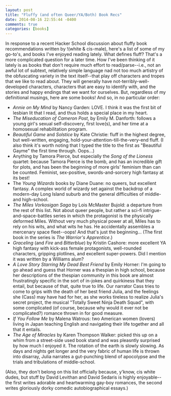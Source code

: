 ```yaml
---
layout: post
title: "Fluffy (and often Queer/YA/Both) Book Recs"
date: 2014-08-16 22:55:44 -0400
comments: true
categories: [books]
---
```

In response to a recent Hacker School discussion about fluffy book recommendations written by !(white & cis-male), here's a list of some of my go-to's, and books I've enjoyed reading lately. What defines fluff? That's a more complicated question for a later time. How I've been thinking of it lately is as books that don't require much effort to read/parse--i.e., not an awful lot of subtext, relatively simple language nad not too much artistry of the obfuscating variety in the text itself--that play off characters and tropes that we like to read about. They will generally have not-terribly-well-developed characters, characters that are easy to identify with, and the stories and happy endings that we want for ourselves. But, regardless of my definitional musings, here are some books! And so, in no particular order:

* _Annie on My Mind_ by Nancy Garden: LOVE. I think it was the first bit of lesbian lit that I read, and thus holds a special place in my heart.
* _The Miseducation of Cameron Post_, by Emily M. Danforth: follows a young girl's sexual self-discovery, first love(s), and her time at a homosexual rehabilitation program.
* _Beautiful Game_ and _Solstice_ by Kate Christie: fluff in the highest degree, but well-written, engaging, hold-your-attention-till-the-very-end fluff. (I also think it's worth noting that I typed the title to the first as "Beautiful Gayme" the first time through. Oops...)
* Anything by Tamora Pierce, but especially the _Song of the Lioness_ quartet: because Tamora Pierce is the bomb, and has an incredible gift for plots, and has been the beginning of more girls' feminism than can be counted. Feminist, sex-positive, swords-and-sorcery high fantasy at its best!<!-- more -->
* The _Young Wizards_ books by Diane Duane: no queers, but excellent fantasy. A complex world of wizardy set against the backdrop of a modern-day Long Island suburb and the general difficulties of middle- and high-school.
* _The Miles Vorkosigan Saga_ by Lois McMaster Bujold: a departure from the rest of this list. Not about queer people, but rather a sci-fi intrigue-and-space-battles series in which the protagonist is the physically deformed Miles. Without very much physical power at all, Miles has to rely on his wits, and what wits he has. He accidentally assembles a mercenary space fleet--oops! And that's just the beginning... (The first book in the series is _The Warrior's Apprentice_.)
* _Graceling_ (and _Fire_ and _Bitterblue_) by Kristin Cashore: more excellent YA high fantasy with kick-ass female protagonists, well-rounded characters, gripping plotlines, and excellent super-powers. Did I mention it was written by a Williams alum?
* _A Love Story Starring My Dead Best Friend_ by Emily Horner: I'm going to go ahead and guess that Horner was a thespian in high school, because her descriptions of the thespian community in this book are almost frustratingly specific in the sort of in-jokes and quirkiness that they entail, but because of that, quite true to life. Our narrator Cass tries to come to grips with the death of her best friend Julia, and the feelings she (Cass) may have had for her, as she works tireless to realize Julia's secret project, the musical "Totally Sweet Ninja Death Squad", with some complicated (of course, because why would it ever not be complicated?) romance thrown in for good measure.
* _If You Follow Me_ by Malena Watrous: two American women (lovers) living in Japan teaching English and navigating their life together and all that it entails.
* _The Age of Miracles_ by Karen Thompson Walker: picked this up on a whim from a street-side used book stand and was pleasntly surprised by how much I enjoyed it. The rotation of the earth is slowly slowing. As days and nights get longer and the very fabric of human life is thrown into disarray, Julia narrates a gut-punching blend of apocolypse and the trials and tribulations of middle-school.

(Also, they don't belong on this list officially because, y'know, cis white dudes, but stuff by David Levithan and David Sedaris is highly enjoyable--the first writes adorable and heartwarming gay-boy romances, the second writes gloriously dorky comedic autobiographical essays.)